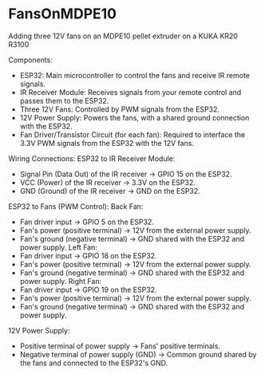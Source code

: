 # FansOnMDPE10
Adding three 12V fans on an MDPE10 pellet extruder on a KUKA KR20 R3100

Components:
- ESP32: Main microcontroller to control the fans and receive IR remote signals.
- IR Receiver Module: Receives signals from your remote control and passes them to the ESP32.
- Three 12V Fans: Controlled by PWM signals from the ESP32.
- 12V Power Supply: Powers the fans, with a shared ground connection with the ESP32.
- Fan Driver/Transistor Circuit (for each fan): Required to interface the 3.3V PWM signals from the ESP32 with the 12V fans.

Wiring Connections:
ESP32 to IR Receiver Module:
- Signal Pin (Data Out) of the IR receiver → GPIO 15 on the ESP32.
- VCC (Power) of the IR receiver → 3.3V on the ESP32.
- GND (Ground) of the IR receiver → GND on the ESP32.
  
ESP32 to Fans (PWM Control):
Back Fan:
- Fan driver input → GPIO 5 on the ESP32.
- Fan's power (positive terminal) → 12V from the external power supply.
- Fan's ground (negative terminal) → GND shared with the ESP32 and power supply.
Left Fan:
- Fan driver input → GPIO 18 on the ESP32.
- Fan's power (positive terminal) → 12V from the external power supply.
- Fan's ground (negative terminal) → GND shared with the ESP32 and power supply.
Right Fan:
- Fan driver input → GPIO 19 on the ESP32.
- Fan's power (positive terminal) → 12V from the external power supply.
- Fan's ground (negative terminal) → GND shared with the ESP32 and power supply.
  
12V Power Supply:
- Positive terminal of power supply → Fans' positive terminals.
- Negative terminal of power supply (GND) → Common ground shared by the fans and connected to the ESP32's GND.
